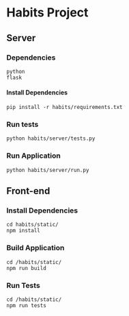 # Habits Project

## Server

### Dependencies

```
python
flask
```

#### Install Dependencies

`pip install -r habits/requirements.txt`

### Run tests

`python habits/server/tests.py`

### Run Application

`python habits/server/run.py`

## Front-end

### Install Dependencies

```
cd habits/static/
npm install
```

### Build Application

```
cd /habits/static/
npm run build
```

### Run Tests

```
cd /habits/static/
npm run tests
```

